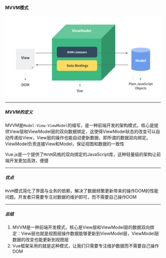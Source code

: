 #### MVVM模式

 ![](https://raw.githubusercontent.com/superwtt/MyFileRepository/main/image/Vue/viewmodel.png)

---

##### MVVM的定义

MVVM是`Model-View-ViewModel`的缩写，是一种前端开发的架构模式，核心是提供View层和ViewModel层的双向数据绑定，这使得ViewModel状态的改变可以自动传递给View，View层的操作也能自动更新数据，即所谓的数据双向绑定。ViewModel负责连接View和Model，保证视图和数据的一致性



Vue.js是一个提供了`MVVM`风格的双向绑定的JavaScript库，这种轻量级的架构让前端开发更加高效、便捷

---

##### 优点

`MVVM`模式简化了界面与业务的依赖，解决了数据频繁更新带来的操作DOM的性能问题。开发者只需要专注对数据的维护即可，而不需要自己操作DOM

---

##### 总结

1. MVVM是一种前端开发模式，核心是View层和ViewModel层的数据双向绑定：View层也就是视图层操作数据能够更新到ViewModel层，ViewModel层数据的改变也能更新到视图层
2. Vue框架采用的就是这种模式，让我们只需要专注维护数据而不需要自己操作DOM